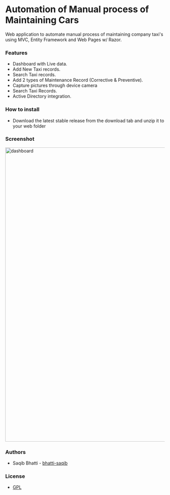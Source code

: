 Automation of Manual process of Maintaining Cars
=====

Web application to automate manual process of maintaining company taxi's using MVC, Entity Framework and Web Pages w/ Razor.

### Features
- Dashboard with Live data.
- Add New Taxi records.
- Search Taxi records.
- Add 2 types of Maintenance Record (Corrective & Preventive).
- Capture pictures through device camera
- Search Taxi Records.
- Active Directory integration.

### How to install
- Download the latest stable release from the download tab and unzip it to your web folder

### Screenshot

<img width="926" alt="dashboard" src="https://user-images.githubusercontent.com/6277495/49084348-aabf8980-f268-11e8-9c7f-e66d3d78ca01.PNG">

### Authors
- Saqib Bhatti - [bhatti-saqib](https://github.com/PurpleBooth)

### License
- [GPL](https://www.gnu.org/licenses/gpl-3.0.en.html)


